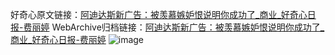 好奇心原文链接：[阿迪达斯新广告：被羡慕嫉妒恨说明你成功了_商业_好奇心日报-费丽婷](https://www.qdaily.com/articles/5489.html)
WebArchive归档链接：[阿迪达斯新广告：被羡慕嫉妒恨说明你成功了_商业_好奇心日报-费丽婷](http://web.archive.org/web/20190623164856/https://www.qdaily.com/articles/5489.html)
![image](http://ww3.sinaimg.cn/large/007d5XDply1g3whd59uc5j30u02xp7wh)